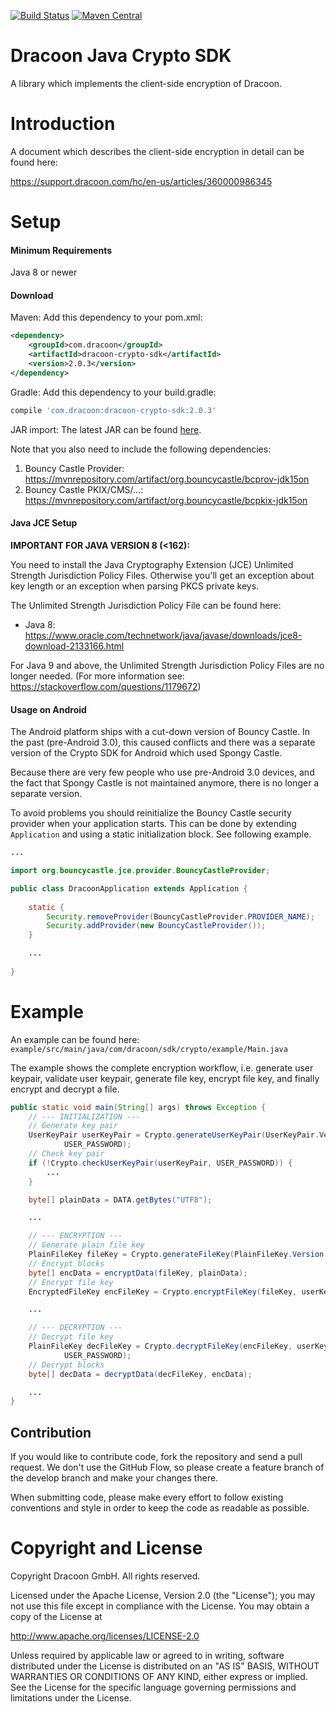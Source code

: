 [![Build Status](https://travis-ci.com/dracoon/dracoon-java-crypto-sdk.svg?branch=main)](https://travis-ci.org/dracoon/)
[![Maven Central](https://maven-badges.herokuapp.com/maven-central/com.dracoon/dracoon-crypto-sdk/badge.svg)](https://maven-badges.herokuapp.com/maven-central/com.dracoon/dracoon-crypto-sdk)
# Dracoon Java Crypto SDK

A library which implements the client-side encryption of Dracoon.

# Introduction

A document which describes the client-side encryption in detail can be found here:

https://support.dracoon.com/hc/en-us/articles/360000986345 

# Setup

#### Minimum Requirements

Java 8 or newer

#### Download

Maven: Add this dependency to your pom.xml:
```xml
<dependency>
    <groupId>com.dracoon</groupId>
    <artifactId>dracoon-crypto-sdk</artifactId>
    <version>2.0.3</version>
</dependency>
```

Gradle: Add this dependency to your build.gradle:
```groovy
compile 'com.dracoon:dracoon-crypto-sdk:2.0.3'
```

JAR import: The latest JAR can be found [here](
https://github.com/dracoon/dracoon-java-crypto-sdk/releases).

Note that you also need to include the following dependencies:
1. Bouncy Castle Provider: https://mvnrepository.com/artifact/org.bouncycastle/bcprov-jdk15on
2. Bouncy Castle PKIX/CMS/...: https://mvnrepository.com/artifact/org.bouncycastle/bcpkix-jdk15on

#### Java JCE Setup

**IMPORTANT FOR JAVA VERSION 8 (<162):**

You need to install the Java Cryptography Extension (JCE) Unlimited Strength Jurisdiction Policy
Files. Otherwise you'll get an exception about key length or an exception when parsing PKCS private
keys.

The Unlimited Strength Jurisdiction Policy File can be found here:
- Java 8: https://www.oracle.com/technetwork/java/javase/downloads/jce8-download-2133166.html

For Java 9 and above, the Unlimited Strength Jurisdiction Policy Files are no longer needed.
(For more information see: https://stackoverflow.com/questions/1179672)

#### Usage on Android

The Android platform ships with a cut-down version of Bouncy Castle. In the past (pre-Android 3.0),
this caused conflicts and there was a separate version of the Crypto SDK for Android which used
Spongy Castle.

Because there are very few people who use pre-Android 3.0 devices, and the fact that Spongy Castle
is not maintained anymore, there is no longer a separate version.

To avoid problems you should reinitialize the Bouncy Castle security provider when your application
starts. This can be done by extending `Application` and using a static initialization block. See
following example.

```java
...

import org.bouncycastle.jce.provider.BouncyCastleProvider;

public class DracoonApplication extends Application {
    
    static {
        Security.removeProvider(BouncyCastleProvider.PROVIDER_NAME);
        Security.addProvider(new BouncyCastleProvider());
    }

    ...
    
}
```

# Example

An example can be found here: `example/src/main/java/com/dracoon/sdk/crypto/example/Main.java`

The example shows the complete encryption workflow, i.e. generate user keypair, validate user
keypair, generate file key, encrypt file key, and finally encrypt and decrypt a file.

```java
public static void main(String[] args) throws Exception {
    // --- INITIALIZATION ---
    // Generate key pair
    UserKeyPair userKeyPair = Crypto.generateUserKeyPair(UserKeyPair.Version.RSA2048,
            USER_PASSWORD);
    // Check key pair
    if (!Crypto.checkUserKeyPair(userKeyPair, USER_PASSWORD)) {
        ...
    }

    byte[] plainData = DATA.getBytes("UTF8");

    ...

    // --- ENCRYPTION ---
    // Generate plain file key
    PlainFileKey fileKey = Crypto.generateFileKey(PlainFileKey.Version.AES256GCM);
    // Encrypt blocks
    byte[] encData = encryptData(fileKey, plainData);
    // Encrypt file key
    EncryptedFileKey encFileKey = Crypto.encryptFileKey(fileKey, userKeyPair.getUserPublicKey());

    ...

    // --- DECRYPTION ---
    // Decrypt file key
    PlainFileKey decFileKey = Crypto.decryptFileKey(encFileKey, userKeyPair.getUserPrivateKey(),
            USER_PASSWORD);
    // Decrypt blocks
    byte[] decData = decryptData(decFileKey, encData);

    ...
}
```

## Contribution

If you would like to contribute code, fork the repository and send a pull request. We don't use the
GitHub Flow, so please create a feature branch of the develop branch and make your changes there.

When submitting code, please make every effort to follow existing conventions and style in order to
keep the code as readable as possible.

# Copyright and License

Copyright Dracoon GmbH. All rights reserved.

Licensed under the Apache License, Version 2.0 (the "License"); you may not use this file except in
compliance with the License. You may obtain a copy of the License at

http://www.apache.org/licenses/LICENSE-2.0

Unless required by applicable law or agreed to in writing, software distributed under the License is
distributed on an "AS IS" BASIS, WITHOUT WARRANTIES OR CONDITIONS OF ANY KIND, either express or
implied. See the License for the specific language governing permissions and limitations under the
License.